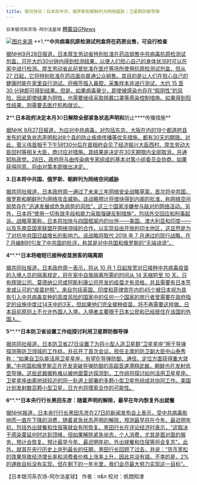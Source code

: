 ```yaml
---
title: 银河快讯：日本将中共，俄罗斯和朝鲜列为网络威胁；卫星群防御导弹
---
```

`日本银河系农场-阿尔法星球` [轉載自GNews](https://gnews.org/zh-hans/1559946/)

![](https://assets.gnews.org/wp-content/uploads/2021/09/图片1-80.jpg)[图片来源](https://www.bbc.com/)
**1.****中共病毒抗原检测试剂盒将在药房出售，可自行检查**

[据NHK9月28日报道，日本厚生劳动省特别批准在药店销售中共病毒抗原检测试剂盒，可在大约30分钟内得到检测结果，以便人们担心自己的身体状况时可以在家中进行检测。厚生劳动省此前曾批准在医疗等场所使用抗原检测试剂盒，但从 27 日起，它将特别批准在药店面向普通公众销售。其目的是让人们在担心自己的健康时能在家里自行测试。将棉签插入鼻腔，采集样本并进行测试，大约 15 至 30 分钟即可得到结果。但是，如果病毒量少，即使被感染也存在“假阴性”的风险，因此即使结果为阴性，也需要继续采取佩戴口罩等感染控制措施。如果得到阳性结果，则需要去医疗机构就诊。](https://www3.nhk.or.jp/news/html/20210927/k10013279201000.html?utm_int=all_side_ranking-social_001)

**2****.****日本政府决定本月3****0****日解除全部紧急状态声明和****防止****传播措施**

[据NHK 9月27日报道，为应对中共病毒，对包括东京、大阪在内的19个都道府县发布的紧急状态声明和对8个县的防止疾病传播等优先措施，都有30天的期限。对此，菅义伟首相于下午5时30分后在首相府会见了经济振兴大臣西村、厚生劳动大臣田村等相关大臣，商讨应对措施。其结果是决定在30天期限内全部取消，并通知执政党。28日，政府将与由传染病专家组成的基本对策小组委员会协商，如果获得同意，将由对策本部做出决定。](https://www3.nhk.or.jp/news/html/20210927/k10013279361000.html?utm_int=all_side_ranking-social_003)

**3.日本将中共国、俄罗斯、朝鲜列为网络空间威胁**

[据共同社报道，日本政府周一通过了未来三年网络安全战略草案，首次将中共国、俄罗斯和朝鲜列为网络攻击威胁。该战略预计将很快得到内阁的批准，称网络空间局势存在“迅速发展成危急局势的风险”，这三个国家涉嫌参与敌对的网络活动。另外，日本将“使用一切有效手段和能力采取强硬反制措施”，包括外交回应和刑事起诉。战略草案称，日本将加快与四国框架内的伙伴——美国、澳大利亚和印度——以及东南亚国家联盟在网络领域的合作，以实现自由开放的印太地区，这显然是为了对抗中共国日益增长的影响力。该战略将取代 2018 年 7 月通过的现行战略，在 7 月编制时引发了中共国的批评，称其是对中共国和俄罗斯的“无端诽谤”。](https://english.kyodonews.net/news/2021/09/24ce55dd144e-japan-names-china-russia-n-korea-as-threats-in-cyberspace.html)

**4****.****日本将缩短已接种疫苗旅客的隔离期**

[据共同社报道，日本政府周一表示，将从 10 月 1 日起放宽对已接种中共病毒疫苗的入境人员的隔离规定，将在家中自我隔离所需的时间从 14 天缩短至 10 天。只有辉瑞公司、莫德纳公司或阿斯利康公司开发的疫苗才有资格，并且需要有日本签发或认可的“疫苗护照”。来自包括英国、印度和菲律宾在内的45个被日本视为具有引入中共病毒变种的高度风险的国家中的任何一个国家的旅行者曾需要在政府指定的设施中度过14天中的3天，但如果他们完全接种疫苗，将不再需要这样做。日本目前原则上不允许外国人入境，入境者主要限于日本公民和已经居住在该国的外国人。](https://english.kyodonews.net/news/2021/09/9b78725e8c3d-japan-to-shorten-quarantine-period-for-vaccinated-travelers.html)

**5****.****日本防卫省设置工作组探讨利用卫星群防御导弹**

[据共同社报道，日本防卫省27日设置了为将小型人造卫星群“卫星星座”用于导弹探测等防卫领域的工作组，并召开了首次会议。担任主席的防卫副大臣中山泰秀称：“如果自卫队能活用卫星星座，有望在导弹防御、通信、定位方面获得重大效果。”中共国和俄罗斯正在开发突破导弹防御的高超音速滑翔武器，朝鲜也在发射低空导弹。这些武器据称难以被地面雷达探测到，工作组将探讨如何活用卫星星座。卫星星座由离地球较近的同一轨道上部署的多颗小型卫星所组成并协同工作。美国计划发射数百颗小型卫星，日方也将摸索合作的可能性。](https://china.kyodonews.net/news/2021/09/4f1ced133290.html)

**6****.****日本央行行长黑田东彦：随着声明的解除，最早在年内恢复外出就餐**

[据NHK报道，日本央行行长黑田东彦在27日的新闻发布会上表示，受中共病毒影响而一直在下降的消费，随着紧急状态声明的解除，预测最早将在今年、最迟明年初，包括外出就餐和住宿等就会有所恢复。黑田行长在评论经济时表示，“这取决于感染蔓延何时达到顶峰，但如果解除紧急状态，个人消费，尤其是面对面的服务，预计会恢复。预计最早今年、最迟明年初，外出就餐和住宿等将会复苏”。此外，就其在央行历史上并列最长的任期，黑田行长回顾了过去，并说：“货币宽松的效果导致经济增长率和消费者价格上涨率上升，因此并没有错。不幸的是，2%的通胀目标没有实现，但在剩下的一年半里，我们会尽最大努力实现这一目标”。](https://www3.nhk.or.jp/news/html/20210927/k10013279211000.html?utm_int=news-business_contents_news-main_001)

【日本银河系农场-阿尔法星球】
作者：π&π
校对：帆間知津
